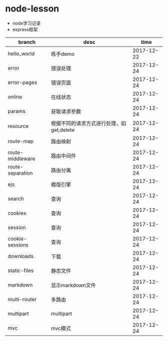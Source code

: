 # node-lesson
- node学习记录    
- express框架

branch|desc | time
---|---|---
hello_world|练手demo|2017-12-22
error|错误处理|2017-12-24
error-pages|错误页面|2017-12-24
online|在线状态|2017-12-24
params|获取请求参数|2017-12-24
resource|根据不同的请求方式进行处理，如get,delete|2017-12-24
route-map|路由映射|2017-12-24
route-middleware|路由中间件|2017-12-24
route-separation|路由分离|2017-12-24
ejs|模版引擎|2017-12-24
search|查询|2017-12-24
cookies|查询|2017-12-24
session|查询|2017-12-24
cookie-sessions|查询|2017-12-24
downloads|下载|2017-12-24
static-files|静态文件|2017-12-24
markdown|显示markdown文件|2017-12-24
multi-router|多路由|2017-12-24
multipart|multipart|2017-12-24
mvc|mvc模式|2017-12-24
